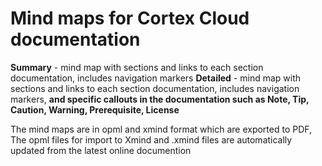# Mind maps for Cortex Cloud documentation
**Summary** - mind map with sections and links to each section documentation, includes navigation markers
**Detailed** - mind map with sections and links to each section documentation, includes navigation markers, **and specific callouts in the documentation such as Note, Tip, Caution, Warning, Prerequisite, License**

The mind maps are in opml and xmind format which are exported to PDF, The opml files for import to Xmind and .xmind files are automatically updated from the latest online documention
